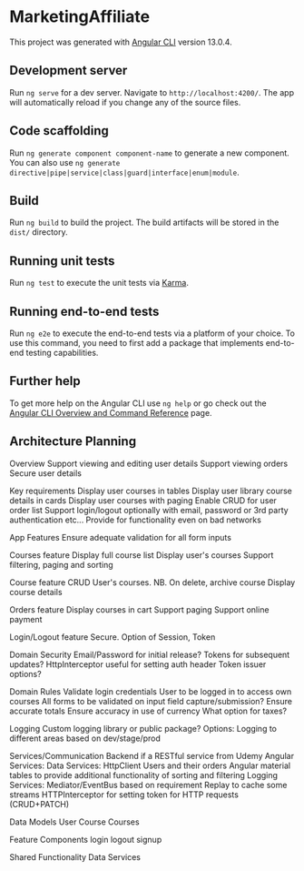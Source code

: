 # MarketingAffiliate

This project was generated with [Angular CLI](https://github.com/angular/angular-cli) version 13.0.4.

## Development server

Run `ng serve` for a dev server. Navigate to `http://localhost:4200/`. The app will automatically reload if you change any of the source files.

## Code scaffolding

Run `ng generate component component-name` to generate a new component. You can also use `ng generate directive|pipe|service|class|guard|interface|enum|module`.

## Build

Run `ng build` to build the project. The build artifacts will be stored in the `dist/` directory.

## Running unit tests

Run `ng test` to execute the unit tests via [Karma](https://karma-runner.github.io).

## Running end-to-end tests

Run `ng e2e` to execute the end-to-end tests via a platform of your choice. To use this command, you need to first add a package that implements end-to-end testing capabilities.

## Further help

To get more help on the Angular CLI use `ng help` or go check out the [Angular CLI Overview and Command Reference](https://angular.io/cli) page.


## Architecture Planning

Overview
Support viewing and editing user details
Support viewing orders
Secure user details

Key requirements
Display user courses in tables
Display user library course details in cards
Display user courses with paging
Enable CRUD for user order list
Support login/logout optionally with email, password or 3rd party authentication etc...
Provide for functionality even on bad networks

App Features
Ensure adequate validation for all form inputs

Courses feature
  Display full course list
  Display user's courses
  Support filtering, paging and sorting

Course feature
  CRUD User's courses. NB. On delete, archive course
  Display course details

Orders feature
  Display courses in cart
  Support paging
  Support online payment

Login/Logout feature
  Secure. Option of Session, Token


Domain Security
Email/Password for initial release?
Tokens for subsequent updates?
  HttpInterceptor useful for setting auth header
  Token issuer options?

Domain Rules
Validate login credentials
User to be logged in to access own courses
All forms to be validated on input field capture/submission?
Ensure accurate totals
Ensure accuracy in use of currency
What option for taxes?


Logging
Custom logging library or public package?
Options: 
Logging to different areas based on dev/stage/prod



Services/Communication
Backend if a RESTful service from Udemy
Angular Services:
  Data Services: HttpClient
    Users and their orders
    Angular material tables to provide additional functionality of sorting and filtering
  Logging Services: 
  Mediator/EventBus based on requirement
  Replay to cache some streams
  HTTPInterceptor for setting token for HTTP requests (CRUD+PATCH)



Data Models
User
Course
Courses

Feature Components
login
logout
signup

Shared Functionality
Data Services